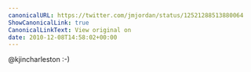 ```yaml
---
canonicalURL: https://twitter.com/jmjordan/status/12521288513880064
ShowCanonicalLink: true
CanonicalLinkText: View original on
date: 2010-12-08T14:58:02+00:00
---
```

@kjincharleston :-)